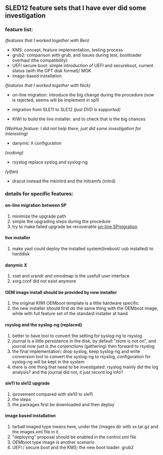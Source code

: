 ## SLED12 feature sets that I have ever did some investigation

### feature list:
*(features that I worked together with Ben)*
* KMS: concept, feature implementation, testing process 
* grub2: comparison with grub, and issues during test, bootloader overhaul (the compatibility)
* UEFI secure boot: simple introduction of UEFI and secureboot, current status (with the GPT disk format)/ MOK
* image-based installation

*(features that I worked together with Nick)*
* on-line migration: introduce the big change during the procedure (now is rejected, seems will be implement in sp1) 
* migration from SLE11 to SLE12 *(just DVD is supported)*

* KIWI to build the live installer: and to check that is the big chances


*(WeiHua feature: I did not help there, just did some investigation for interesting)*
* danymic X configuration

*(xudong)*
* rsyslog replace syslog and syslog-ng

*(yifan)* 
* dracut instead the mkinitrd and the initramfs (initrd)

### details for specific features:

#### on-line migration between SP
1. minimize the upgrade path
2. simple the upgrading steps during the procedure
3. try to make failed upgrade be recoverable
[on-line SPmigration](https://fate.suse.com/315161)

#### live installer
1. make yast could deploy the installed system(liveboot/ usb installed) to harddisk

#### danymic X
1. xset and xrandr and xmodmap is the usefull user interface 
2. xorg.conf did not exist anymore

#### OEM image install should be provided by new installer
1. the original KIWI OEMboot template is a little hardware specific
2. the new installer should first do the same thing with the OEMboot image, while with full feature set of the standard installer at hand

#### rsyslog and the syslog-ng (replaced)
1. better to have tool to convert the setting for syslog-ng to rsyslog
2. journal is a little persistence in the disk, by default "store is not on", and journal now just is the conjenctions (gathering) then forward to rsyslog
3. the final implementation: drop syslog, keep syslog-ng and write conversion tool to convert the syslog-ng to rsyslog, configuration for syslog-ng will be kept in the system
4. there is one thing that need to be investigated: rsyslog mainly did the log analysis? and the journal did not, it just record log info?

#### sle11 to sle12 upgrade
1. iprovement compared with sle10 to sle11
2. the steps
3. the packages first be downloaded and then deploy 

#### image based installation
1. tarball imaged type means here, under the /images dir with xx.tar.gz and the images.xml file in it
2. "deploying" proposal should be enabled in the control.xml file 
2. OEMboot type image is another scenario
3. UEFI / secure boot and the KMS; the new boot loader: grub2
